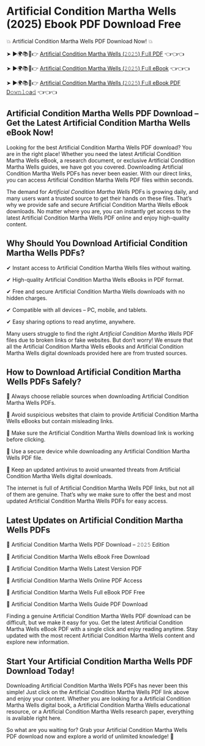# Artificial Condition Martha Wells (2025) Ebook PDF Download Free

💥 Artificial Condition Martha Wells PDF Download Now! 💥

➤ ►🌍📚📱👉 [Artificial Condition Martha Wells (𝟸𝟶𝟸𝟻) F𝚞ll PDF](https://getpdf.xyz/artificial-condition-martha-wells) 👈👈👈


➤ ►🌍📚📱👉 [Artificial Condition Martha Wells (𝟸𝟶𝟸𝟻) F𝚞ll eBook](https://getpdf.xyz/artificial-condition-martha-wells) 👈👈👈


➤ ►🌍📚📱👉 [Artificial Condition Martha Wells (𝟸𝟶𝟸𝟻) F𝚞ll eBook PDF D𝚘𝚠𝚗𝚕𝚘a𝚍](https://getpdf.xyz/artificial-condition-martha-wells) 👈👈👈


## Artificial Condition Martha Wells PDF Download – Get the Latest Artificial Condition Martha Wells eBook Now!

Looking for the best Artificial Condition Martha Wells PDF download? You are in the right place! Whether you need the latest Artificial Condition Martha Wells eBook, a research document, or exclusive Artificial Condition Martha Wells guides, we have got you covered. Downloading Artificial Condition Martha Wells PDFs has never been easier. With our direct links, you can access Artificial Condition Martha Wells PDF files within seconds.

The demand for *Artificial Condition Martha Wells* PDFs is growing daily, and many users want a trusted source to get their hands on these files. That’s why we provide safe and secure Artificial Condition Martha Wells eBook downloads. No matter where you are, you can instantly get access to the latest Artificial Condition Martha Wells PDF online and enjoy high-quality content.

## Why Should You Download Artificial Condition Martha Wells PDFs?

✔ Instant access to Artificial Condition Martha Wells files without waiting.

✔ High-quality Artificial Condition Martha Wells eBooks in PDF format.

✔ Free and secure Artificial Condition Martha Wells downloads with no hidden charges.

✔ Compatible with all devices – PC, mobile, and tablets.

✔ Easy sharing options to read anytime, anywhere.

Many users struggle to find the right *Artificial Condition Martha Wells* PDF files due to broken links or fake websites. But don’t worry! We ensure that all the Artificial Condition Martha Wells eBooks and Artificial Condition Martha Wells digital downloads provided here are from trusted sources.

## How to Download Artificial Condition Martha Wells PDFs Safely?

📌 Always choose reliable sources when downloading Artificial Condition Martha Wells PDFs.

📌 Avoid suspicious websites that claim to provide Artificial Condition Martha Wells eBooks but contain misleading links.

📌 Make sure the Artificial Condition Martha Wells download link is working before clicking.

📌 Use a secure device while downloading any Artificial Condition Martha Wells PDF file.

📌 Keep an updated antivirus to avoid unwanted threats from Artificial Condition Martha Wells digital downloads.

The internet is full of Artificial Condition Martha Wells PDF links, but not all of them are genuine. That’s why we make sure to offer the best and most updated Artificial Condition Martha Wells PDFs for easy access.

## Latest Updates on Artificial Condition Martha Wells PDFs

🔹 Artificial Condition Martha Wells PDF Download – 𝟸𝟶𝟸𝟻 Edition

🔹 Artificial Condition Martha Wells eBook Free Download

🔹 Artificial Condition Martha Wells Latest Version PDF

🔹 Artificial Condition Martha Wells Online PDF Access

🔹 Artificial Condition Martha Wells Full eBook PDF Free

🔹 Artificial Condition Martha Wells Guide PDF Download

Finding a genuine Artificial Condition Martha Wells PDF download can be difficult, but we make it easy for you. Get the latest Artificial Condition Martha Wells eBook PDF with a single click and enjoy reading anytime. Stay updated with the most recent Artificial Condition Martha Wells content and explore new information.

## Start Your Artificial Condition Martha Wells PDF Download Today!

Downloading Artificial Condition Martha Wells PDFs has never been this simple! Just click on the Artificial Condition Martha Wells PDF link above and enjoy your content. Whether you are looking for a Artificial Condition Martha Wells digital book, a Artificial Condition Martha Wells educational resource, or a Artificial Condition Martha Wells research paper, everything is available right here.

So what are you waiting for? Grab your Artificial Condition Martha Wells PDF download now and explore a world of unlimited knowledge! 🚀